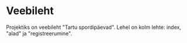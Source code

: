 # Veebileht
Projektiks on veebileht "Tartu spordipäevad". Lehel on kolm lehte: index, "alad" ja "registreerumine".
